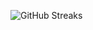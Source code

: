 ![GitHub Streaks](https://github-streaks-mqc9.onrender.com/streak/happilli/image?theme=midnight&cache_bust=1743238461&lang=ja)
